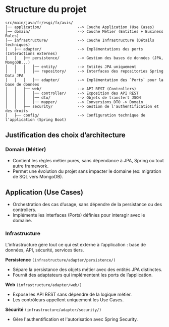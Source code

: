 # Structure du projet 

````pgsql
src/main/java/fr/esgi/fx/avis/
│── application/                --> Couche Application (Use Cases)
│── domain/                     --> Couche Métier (Entities + Business Rules)
│── infrastructure/             --> Couche Infrastructure (Détails techniques)
│   ├── adapter/                --> Implémentations des ports (Interactions externes)
│   │   ├── persistence/        --> Gestion des bases de données (JPA, MongoDB...)
│   │   │   │── entity/         --> Entités JPA uniquement
│   │   │   │── repository/     --> Interfaces des repositories Spring Data JPA
│   │   │   │── adapter/        --> Implémentation des `Ports` pour la base de données
│   │   ├── web/                --> API REST (Controllers)
│   │   │   │── controller/     --> Exposition des API REST
│   │   │   │── dto/            --> Objets de transfert JSON
│   │   │   │── mapper/         --> Conversions DTO -> Domain
│   │   ├── security/           --> Gestion de l'authentification et des droits
│   ├── config/                 --> Configuration technique de l’application (Spring Boot)
````

## Justification des choix d’architecture

### Domain (Métier)
 
* Contient les règles métier pures, sans dépendance à JPA, Spring ou tout autre framework.
* Permet une évolution du projet sans impacter le domaine (ex: migration de SQL vers MongoDB).

## Application (Use Cases)

* Orchestration des cas d’usage, sans dépendre de la persistance ou des controllers.
* Implémente les interfaces (Ports) définies pour interagir avec le domaine.

### Infrastructure

L’infrastructure gère tout ce qui est externe à l’application : base de données, API, sécurité, services tiers.

**Persistence** `(infrastructure/adapter/persistence/)`

* Sépare la persistance des objets métier avec des entités JPA distinctes.
* Fournit des adaptateurs qui implémentent les ports de l’application.

**Web** `(infrastructure/adapter/web/)`

* Expose les API REST sans dépendre de la logique métier.
* Les contrôleurs appellent uniquement les Use Cases.

**Sécurité** `(infrastructure/adapter/security/)`

* Gère l'authentification et l'autorisation avec Spring Security.
